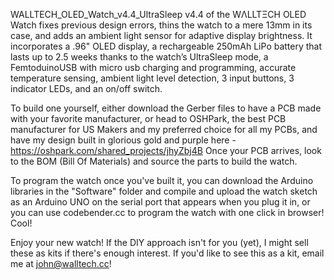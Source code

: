 WALLTECH_OLED_Watch_v4.4_UltraSleep
v4.4 of the WΛLLTΞCH OLED Watch fixes previous design errors, thins the watch to a mere 13mm in its case, and adds an ambient light sensor for adaptive display brightness. It incorporates a .96" OLED display, a rechargeable 250mAh LiPo battery that lasts up to 2.5 weeks thanks to the watch’s UltraSleep mode, a FemtoduinoUSB with micro usb charging and programming, accurate temperature sensing, ambient light level detection, 3 input buttons, 3 indicator LEDs, and an on/off switch.

To build one yourself, either download the Gerber files to have a PCB made with your favorite manufacturer, or head to OSHPark, the best PCB manufacturer for US Makers and my preferred choice for all my PCBs, and have my design built in glorious gold and purple here - https://oshpark.com/shared_projects/jhyZbj4B Once your PCB arrives, look to the BOM (Bill Of Materials) and source the parts to build the watch.

To program the watch once you've built it, you can download the Arduino libraries in the "Software" folder and compile and upload the watch sketch as an Arduino UNO on the serial port that appears when you plug it in, or you can use codebender.cc to program the watch with one click in browser! Cool!

Enjoy your new watch! If the DIY approach isn't for you (yet), I might sell these as kits if there's enough interest. If you'd like to see this as a kit, email me at john@walltech.cc!
